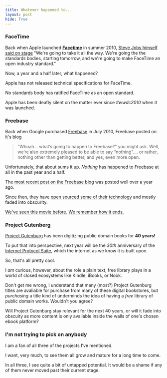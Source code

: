 ```yaml
---
title: Whatever happened to...
layout: post
hide: True
---
```

### FaceTime

Back when Apple launched [**Facetime**](http://www.apple.com/mac/facetime/) in summer 2010, [Steve Jobs himself said on stage](www.youtube.com/watch?v=I1edQuxclUs&t=1h36m45s) "We're going to take it all the way. We're going the the standards bodies, starting tomorrow, and we're going to make FaceTime an open industry standard."

Now, a year and a half later, what happened?

Apple has not released technical specifications for FaceTime.

No standards body has ratified FaceTime as an open standard.

Apple has been deafly silent on the matter ever since *#wwdc2010* when it was launched.

### Freebase

Back when Google purchased [Freebase](http://www.freebase.com/) in July 2010, Freebase posted on it's blog
> “Whoah… what’s going to happen to Freebase?” you might ask. Well, we’re also extremely pleased to be able to say “nothing”…. or rather, nothing other than getting better, and yes, even more open.

Unfortunately, that about sums it up. *Nothing* has happened to Freebase at all in the past year and a half.

The [most recent post on the Freebase blog](http://blog.freebase.com/2010/11/10/google-refine-previously-freebase-gridworks-2-0-announced/) was posted well over a year ago.

Since then, they have [open sourced some of their technology](http://google-opensource.blogspot.com/2010/08/acre-open-source-platform-for-building.html) and mostly faded into obscurity.

[We've seen this movie before.](http://jaikido.blogspot.com/2009/03/jaikuengine-is-now-open-source.html) [We remember how it ends.](http://googleblog.blogspot.com/2011/10/fall-sweep.html)

### Project Gutenberg

[Project Gutenburg](http://www.gutenberg.org/) has been digitizing public domain books for **40 years!**

To put that into perspective, next year will be the *30th* anniversary of the [Internet Protocol Suite](http://en.wikipedia.org/wiki/Internet_Protocol_Suite), which the internet as we know it is built upon.

So, that's all pretty cool.

I *am* curious, however, about the role a plain text, free library plays in a world of closed ecosystems like Kindle, iBooks, or Nook.

Don't get me wrong, I understand that many (most?) Project Gutenburg titles are avaliable for purchase from many of these digital bookstores, but *purchasing* a title kind of underminds the idea of having a *free* library of public domain works. Wouldn't you agree?

Will Project Gutenburg stay relevant for the next 40 years, or will it fade into obscuity as more content is only avaliable inside the walls of one's chosen ebook platform?

### I'm not trying to pick on anybody

I am a fan of all three of the projects I've mentioned.

I want, very much, to see them all grow and mature for a long time to come.

In all three, I see quite a bit of untapped potential. It would be a shame if any of them never moved past their current stage.

